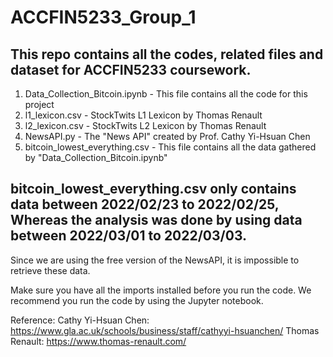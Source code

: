 # ACCFIN5233_Group_1

## This repo contains all the codes, related files and dataset for ACCFIN5233 coursework.

1. Data_Collection_Bitcoin.ipynb - This file contains all the code for this project
2. l1_lexicon.csv - StockTwits L1 Lexicon by Thomas Renault
3. l2_lexicon.csv - StockTwits L2 Lexicon by Thomas Renault
4. NewsAPI.py - The "News API" created by Prof. Cathy Yi-Hsuan Chen
5. bitcoin_lowest_everything.csv - This file contains all the data gathered by "Data_Collection_Bitcoin.ipynb"

## bitcoin_lowest_everything.csv only contains data between 2022/02/23 to 2022/02/25, Whereas the analysis was done by using data between 2022/03/01 to 2022/03/03.
Since we are using the free version of the NewsAPI, it is impossible to retrieve these data.

Make sure you have all the imports installed before you run the code.
We recommend you run the code by using the Jupyter notebook.

Reference:
Cathy Yi-Hsuan Chen: https://www.gla.ac.uk/schools/business/staff/cathyyi-hsuanchen/
Thomas Renault: https://www.thomas-renault.com/